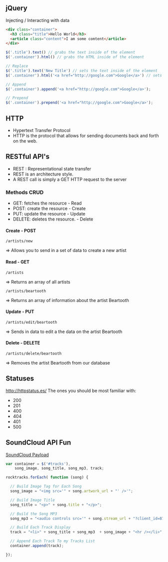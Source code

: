 ## jQuery

Injecting / Interacting with data

```html
<div class="container">
  <h3 class="title">Hello World</h3>
  <article class="content">I am some comtent</article>
</div>
```

```js
$('.title').text() // grabs the text inside of the element
$('.container').html() // grabs the HTML inside of the element

// Replace
$('.title').text('New Title') // sets the text inside of the element
$('.container').html('<a href="http://google.com">Google</a>') // sets the HTML inside of the element

// Append
$('.container').append('<a href="http://google.com">Google</a>');

// Prepend
$('.container').prepend('<a href="http://google.com">Google</a>');

```


## HTTP

* Hypertext Transfer Protocol
* HTTP is the protocol that allows for sending documents back and forth on the web.


## RESTful API's

* REST : Representational state transfer
* REST is an architecture style.
* A REST call is simply a GET HTTP request to the server


### Methods CRUD
- GET: fetches the resource - Read
- POST: create the resource - Create
- PUT: update the resource - Update
- DELETE: deletes the resource. - Delete


#### Create - POST

`/artists/new`

=> Allows you to send in a set of data to create a new artist

#### Read - GET

`/artists`

=> Returns an array of all artists

`/artists/beartooth`

=> Returns an array of information about the artist Beartooth

#### Update - PUT

`/artists/edit/beartooth`

=> Sends in data to edit a the data on the artist Beartooth

#### Delete - DELETE

`/artists/delete/beartooth`

=> Removes the artist Beartooth from our database

## Statuses
http://httpstatus.es/
The ones you should be most familiar with:
- 200
- 201
- 400
- 404
- 401
- 500

## SoundCloud API Fun

[SoundCloud Payload](http://cl.ly/code/123j120m163I)

```js
var container = $('#tracks'),
    song_image, song_title, song_mp3, track;

rocktracks.forEach( function (song) {

  // Build Image Tag for Each Song
  song_image = "<img src='" + song.artwork_url + "' />'";

  // Build Image Title
  song_title = "<p>" + song.title + "</p>";

  // Build the Song MP3
  song_mp3 = "<audio controls src='" + song.stream_url + "?client_id=87322f9fd4d27754fc7adf00ce869254'></audio>";

  // Build Each Track Display
  track = "<li>" + song_title + song_mp3  + song_image + "<hr /></li>";

  // Append Each Track To my Tracks List
  container.append(track);

});
```
